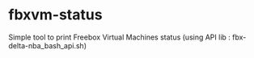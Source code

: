 # fbxvm-status
Simple tool to print Freebox Virtual Machines status (using API lib : fbx-delta-nba_bash_api.sh)
